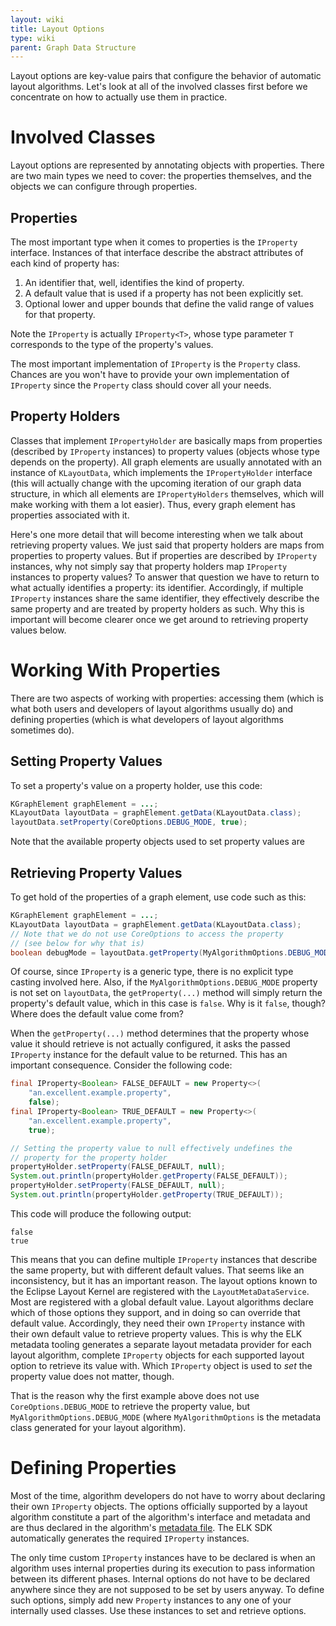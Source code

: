 ```yaml
---
layout: wiki
title: Layout Options
type: wiki
parent: Graph Data Structure
---
```

Layout options are key-value pairs that configure the behavior of automatic layout algorithms. Let's look at all of the involved classes first before we concentrate on how to actually use them in practice.


# Involved Classes

Layout options are represented by annotating objects with properties. There are two main types we need to cover: the properties themselves, and the objects we can configure through properties.


## Properties

The most important type when it comes to properties is the `IProperty` interface. Instances of that interface describe the abstract attributes of each kind of property has:

1. An identifier that, well, identifies the kind of property.
1. A default value that is used if a property has not been explicitly set.
1. Optional lower and upper bounds that define the valid range of values for that property.

Note the `IProperty` is actually `IProperty<T>`, whose type parameter `T` corresponds to the type of the property's values.

The most important implementation of `IProperty` is the `Property` class. Chances are you won't have to provide your own implementation of `IProperty` since the `Property` class should cover all your needs.


## Property Holders

Classes that implement `IPropertyHolder` are basically maps from properties (described by `IProperty` instances) to property values (objects whose type depends on the property). All graph elements are usually annotated with an instance of `KLayoutData`, which implements the `IPropertyHolder` interface (this will actually change with the upcoming iteration of our graph data structure, in which all elements are `IPropertyHolders` themselves, which will make working with them a lot easier). Thus, every graph element has properties associated with it.

Here's one more detail that will become interesting when we talk about retrieving property values. We just said that property holders are maps from properties to property values. But if properties are described by `IProperty` instances, why not simply say that property holders map `IProperty` instances to property values? To answer that question we have to return to what actually identifies a property: its identifier. Accordingly, if multiple `IProperty` instances share the same identifier, they effectively describe the same property and are treated by property holders as such. Why this is important will become clearer once we get around to retrieving property values below.


# Working With Properties

There are two aspects of working with properties: accessing them (which is what both users and developers of layout algorithms usually do) and defining properties (which is what developers of layout algorithms sometimes do).


## Setting Property Values

To set a property's value on a property holder, use this code:

```java
KGraphElement graphElement = ...;
KLayoutData layoutData = graphElement.getData(KLayoutData.class);
layoutData.setProperty(CoreOptions.DEBUG_MODE, true);
```

Note that the available property objects used to set property values are 


## Retrieving Property Values

To get hold of the properties of a graph element, use code such as this:

```java
KGraphElement graphElement = ...;
KLayoutData layoutData = graphElement.getData(KLayoutData.class);
// Note that we do not use CoreOptions to access the property
// (see below for why that is)
boolean debugMode = layoutData.getProperty(MyAlgorithmOptions.DEBUG_MODE);
```

Of course, since `IProperty` is a generic type, there is no explicit type casting involved here. Also, if the `MyAlgorithmOptions.DEBUG_MODE` property is not set on `layoutData`, the `getProperty(...)` method will simply return the property's default value, which in this case is `false`. Why is it `false`, though? Where does the default value come from?

When the `getProperty(...)` method determines that the property whose value it should retrieve is not actually configured, it asks the passed `IProperty` instance for the default value to be returned. This has an important consequence. Consider the following code:

```java
final IProperty<Boolean> FALSE_DEFAULT = new Property<>(
    "an.excellent.example.property",
    false);
final IProperty<Boolean> TRUE_DEFAULT = new Property<>(
    "an.excellent.example.property",
    true);

// Setting the property value to null effectively undefines the
// property for the property holder
propertyHolder.setProperty(FALSE_DEFAULT, null);
System.out.println(propertyHolder.getProperty(FALSE_DEFAULT));
propertyHolder.setProperty(FALSE_DEFAULT, null);
System.out.println(propertyHolder.getProperty(TRUE_DEFAULT));
```

This code will produce the following output:

```
false
true
```

This means that you can define multiple `IProperty` instances that describe the same property, but with different default values. That seems like an inconsistency, but it has an important reason. The layout options known to the Eclipse Layout Kernel are registered with the `LayoutMetaDataService`. Most are registered with a global default value. Layout algorithms declare which of those options they support, and in doing so can override that default value. Accordingly, they need their own `IProperty` instance with their own default value to retrieve property values. This is why the ELK metadata tooling generates a separate layout metadata provider for each layout algorithm, complete `IProperty` objects for each supported layout option to retrieve its value with. Which `IProperty` object is used to _set_ the property value does not matter, though.

That is the reason why the first example above does not use `CoreOptions.DEBUG_MODE` to retrieve the property value, but `MyAlgorithmOptions.DEBUG_MODE` (where `MyAlgorithmOptions` is the metadata class generated for your layout algorithm).


# Defining Properties

Most of the time, algorithm developers do not have to worry about declaring their own `IProperty` objects. The options officially supported by a layout algorithm constitute a part of the algorithm's interface and metadata and are thus declared in the algorithm's [metadata file](ELK-Metadata-Language). The ELK SDK automatically generates the required `IProperty` instances.

The only time custom `IProperty` instances have to be declared is when an algorithm uses internal properties during its execution to pass information between its different phases. Internal options do not have to be declared anywhere since they are not supposed to be set by users anyway. To define such options, simply add new `Property` instances to any one of your internally used classes. Use these instances to set and retrieve options.
